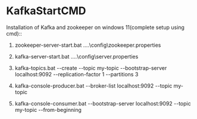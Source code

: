 # KafkaStartCMD
Installation of Kafka and zookeeper on windows 11(complete setup using cmd)::

1. zookeeper-server-start.bat ..\..\config\zookeeper.properties

2. kafka-server-start.bat ..\..\config\server.properties

3. kafka-topics.bat --create --topic my-topic --bootstrap-server localhost:9092 --replication-factor 1 --partitions 3

4. kafka-console-producer.bat --broker-list localhost:9092 --topic my-topic

5. kafka-console-consumer.bat --bootstrap-server localhost:9092 --topic my-topic --from-beginning
